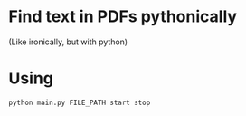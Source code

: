 # Find text in PDFs pythonically 

(Like ironically, but with python)

# Using

```python main.py FILE_PATH start stop```

